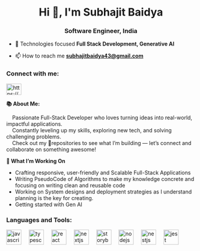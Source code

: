 <h1 align="center">Hi 👋, I'm Subhajit Baidya</h1>
<h3 align="center">Software Engineer, India</h3>

- 🔭 Technologies focused **Full Stack Development, Generative AI**

- 📫 How to reach me **subhajitbaidya43@gmail.com**

<h3 align="left">Connect with me:</h3>
<p align="left">
<a href="https://linkedin.com/in/https://www.linkedin.com/in/subhajit-baidya/" target="blank"><img align="center" src="https://raw.githubusercontent.com/rahuldkjain/github-profile-readme-generator/master/src/images/icons/Social/linked-in-alt.svg" alt="https://www.linkedin.com/in/subhajit-baidya/" height="30" width="40" /></a>
</p>

**📚 About Me:**

&nbsp;&nbsp;&nbsp;&nbsp;Passionate Full-Stack Developer who loves turning ideas into real-world, impactful applications.  
&nbsp;&nbsp;&nbsp;&nbsp;Constantly leveling up my skills, exploring new tech, and solving challenging problems.  
&nbsp;&nbsp;&nbsp;&nbsp;Check out my 📂repositories to see what I’m building — let’s connect and collaborate on something awesome!


**🚀 What I’m Working On**
- Crafting responsive, user-friendly and Scalable Full-Stack Applications
- Writing PseudoCode of Algorithms to make my knowledge concrete and focusing on writing clean and reusable code
- Working on System designs and deployment strategies as I understand planning is the key for creating. 
- Getting started with Gen AI 



<h3 align="left">Languages and Tools:</h3>
<div align="left">
  <img src="https://cdn.jsdelivr.net/gh/devicons/devicon/icons/javascript/javascript-original.svg" height="40" alt="javascript logo"  />
  <img width="12" />
  <img src="https://cdn.jsdelivr.net/gh/devicons/devicon/icons/typescript/typescript-original.svg" height="40" alt="typescript logo"  />
  <img width="12" />
  <img src="https://cdn.jsdelivr.net/gh/devicons/devicon/icons/react/react-original.svg" height="40" alt="react logo"  />
  <img width="12" />
  <img src="https://cdn.jsdelivr.net/gh/devicons/devicon/icons/nextjs/nextjs-original.svg" height="40" alt="nextjs logo"  />
  <img width="12" />
  <img src="https://cdn.jsdelivr.net/gh/devicons/devicon/icons/storybook/storybook-original.svg" height="40" alt="storybook logo"  />
  <img width="12" />
  <img src="https://cdn.jsdelivr.net/gh/devicons/devicon/icons/nodejs/nodejs-original.svg" height="40" alt="nodejs logo"  />
  <img width="12" />
  <img src="https://cdn.jsdelivr.net/gh/devicons/devicon/icons/nestjs/nestjs-original.svg" height="40" alt="nestjs logo"  />
  <img width="12" />
  <img src="https://cdn.jsdelivr.net/gh/devicons/devicon/icons/jest/jest-plain.svg" height="40" alt="jest logo"  />
</div>


